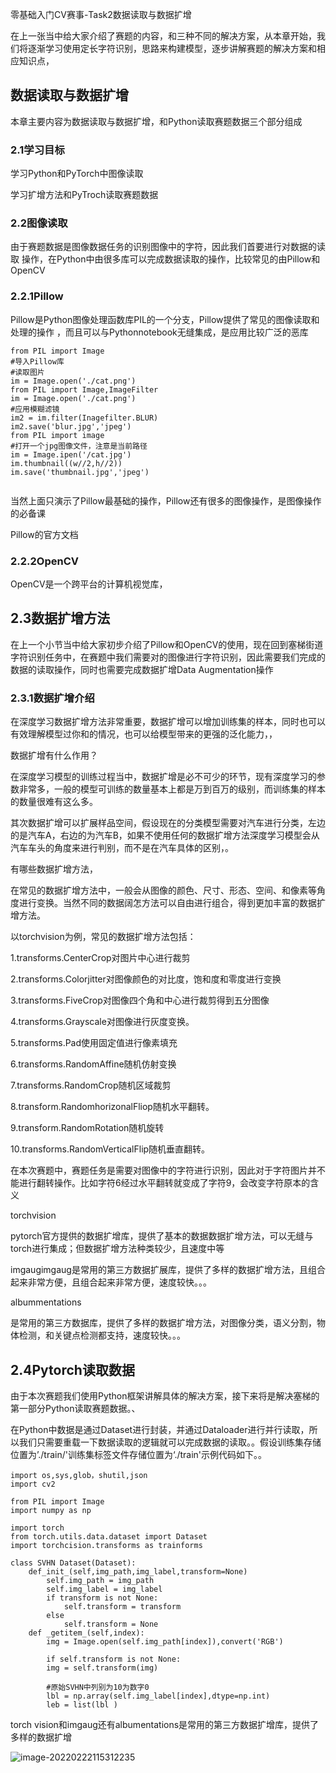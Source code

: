 零基础入门CV赛事-Task2数据读取与数据扩增

在上一张当中给大家介绍了赛题的内容，和三种不同的解决方案，从本章开始，我们将逐渐学习使用定长字符识别，思路来构建模型，逐步讲解赛题的解决方案和相应知识点，

## 数据读取与数据扩增

本章主要内容为数据读取与数据扩增，和Python读取赛题数据三个部分组成

### 2.1学习目标

学习Python和PyTorch中图像读取

学习扩增方法和PyTroch读取赛题数据

### 2.2图像读取

由于赛题数据是图像数据任务的识别图像中的字符，因此我们首要进行对数据的读取 操作，在Python中由很多库可以完成数据读取的操作，比较常见的由Pillow和OpenCV

### 2.2.1Pillow

Pillow是Python图像处理函数库PIL的一个分支，Pillow提供了常见的图像读取和处理的操作 ，而且可以与Pythonnotebook无缝集成，是应用比较广泛的恶库



```
from PIL import Image
#导入Pillow库
#读取图片
im = Image.open('./cat.png')
from PIL import Image,ImageFilter
im = Image.open('./cat.png')
#应用模糊滤镜
im2 = im.filter(Inagefilter.BLUR)
im2.save('blur.jpg','jpeg')
from PIL import image
#打开一个jpg图像文件，注意是当前路径
im = Image.ipen('/cat.jpg')
im.thumbnail((w//2,h//2))
im.save('thumbnail.jpg','jpeg')


```

当然上面只演示了Pillow最基础的操作，Pillow还有很多的图像操作，是图像操作的必备课

Pillow的官方文档

### 2.2.2OpenCV

OpenCV是一个跨平台的计算机视觉库，

## 2.3数据扩增方法

在上一个小节当中给大家初步介绍了Pillow和OpenCV的使用，现在回到塞梯街道字符识别任务中，在赛题中我们需要对的图像进行字符识别，因此需要我们完成的数据的读取操作，同时也需要完成数据扩增Data Augmentation操作

### 2.3.1数据扩增介绍

在深度学习数据扩增方法非常重要，数据扩增可以增加训练集的样本，同时也可以有效理解模型过你和的情况，也可以给模型带来的更强的泛化能力，，



数据扩增有什么作用？

在深度学习模型的训练过程当中，数据扩增是必不可少的环节，现有深度学习的参数非常多，一般的模型可训练的数量基本上都是万到百万的级别，而训练集的样本的数量很难有这么多。

其次数据扩增可以扩展样品空间，假设现在的分类模型需要对汽车进行分类，左边的是汽车A，右边的为汽车B，如果不使用任何的数据扩增方法深度学习模型会从汽车车头的角度来进行判别，而不是在汽车具体的区别，。

有哪些数据扩增方法，

在常见的数据扩增方法中，一般会从图像的颜色、尺寸、形态、空间、和像素等角度进行变换。当然不同的数据阔怎方法可以自由进行组合，得到更加丰富的数据扩增方法。

以torchvision为例，常见的数据扩增方法包括：

1.transforms.CenterCrop对图片中心进行裁剪

2.transforms.Colorjitter对图像颜色的对比度，饱和度和零度进行变换

3.transforms.FiveCrop对图像四个角和中心进行裁剪得到五分图像

4.transforms.Grayscale对图像进行灰度变换。

5.transforms.Pad使用固定值进行像素填充

6.transforms.RandomAffine随机仿射变换

7.transforms.RandomCrop随机区域裁剪

8.transform.RandomhorizonalFliop随机水平翻转。

9.transform.RandomRotation随机旋转

10.transforms.RandomVerticalFlip随机垂直翻转。

在本次赛题中，赛题任务是需要对图像中的字符进行识别，因此对于字符图片并不能进行翻转操作。比如字符6经过水平翻转就变成了字符9，会改变字符原本的含义

torchvision

pytorch官方提供的数据扩增库，提供了基本的数据数据扩增方法，可以无缝与torch进行集成；但数据扩增方法种类较少，且速度中等

imgaugimgaug是常用的第三方数据扩展库，提供了多样的数据扩增方法，且组合起来非常方便，且组合起来非常方便，速度较快。。。

albummentations

是常用的第三方数据库，提供了多样的数据扩增方法，对图像分类，语义分割，物体检测，和关键点检测都支持，速度较快。。。



## 2.4Pytorch读取数据

由于本次赛题我们使用Python框架讲解具体的解决方案，接下来将是解决塞梯的第一部分Python读取赛题数据。、

在Python中数据是通过Dataset进行封装，并通过Dataloader进行并行读取，所以我们只需要重载一下数据读取的逻辑就可以完成数据的读取。。假设训练集存储位置为’./train/'训练集标签文件存储位置为‘./train'示例代码如下。。

```
import os,sys,glob，shutil,json
import cv2

from PIL import Image
import numpy as np

import torch
from torch.utils.data.dataset import Dataset
import torchcision.transforms as trainforms

class SVHN Dataset(Dataset):
	def_init_(self,img_path,img_label,transform=None)
		self.img_path = img_path
		self.img_label = img_label
		if transform is not None:
			self.transform = transform
		else
			self.transform = None
	def _getitem_(self,index):
		img = Image.open(self.img_path[index]),convert('RGB')
		
		if self.transform is not None:
		img = self.transform(img)
		
		#原始SVHN中列别为10为数字0
		lbl = np.array(self.img_label[index],dtype=np.int)
		leb = list(lbl )

```







torch vision和imgaug还有albumentations是常用的第三方数据扩增库，提供了多样的数据扩增

![image-20220222115312235](C:\Users\Administrator\AppData\Roaming\Typora\typora-user-images\image-20220222115312235.png)